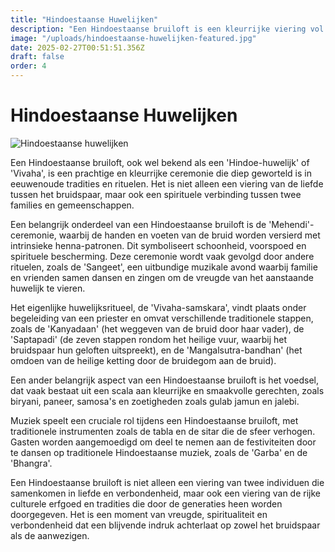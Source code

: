 ```yaml
---
title: "Hindoestaanse Huwelijken"
description: "Een Hindoestaanse bruiloft is een kleurrijke viering vol tradities, rituelen, muziek, dans, spirituele verbondenheid en familie, waarbij liefde en cultureel erfgoed centraal staan."
image: "/uploads/hindoestaanse-huwelijken-featured.jpg"
date: 2025-02-27T00:51:51.356Z
draft: false
order: 4
---
```


# Hindoestaanse Huwelijken

![Hindoestaanse huwelijken](/uploads/hindoestaanse-huwelijken-featured.jpg)

Een Hindoestaanse bruiloft, ook wel bekend als een 'Hindoe-huwelijk' of 'Vivaha', is een prachtige en kleurrijke ceremonie die diep geworteld is in eeuwenoude tradities en rituelen. Het is niet alleen een viering van de liefde tussen het bruidspaar, maar ook een spirituele verbinding tussen twee families en gemeenschappen.

Een belangrijk onderdeel van een Hindoestaanse bruiloft is de 'Mehendi'-ceremonie, waarbij de handen en voeten van de bruid worden versierd met intrinsieke henna-patronen. Dit symboliseert schoonheid, voorspoed en spirituele bescherming. Deze ceremonie wordt vaak gevolgd door andere rituelen, zoals de 'Sangeet', een uitbundige muzikale avond waarbij familie en vrienden samen dansen en zingen om de vreugde van het aanstaande huwelijk te vieren.

Het eigenlijke huwelijksritueel, de 'Vivaha-samskara', vindt plaats onder begeleiding van een priester en omvat verschillende traditionele stappen, zoals de 'Kanyadaan' (het weggeven van de bruid door haar vader), de 'Saptapadi' (de zeven stappen rondom het heilige vuur, waarbij het bruidspaar hun geloften uitspreekt), en de 'Mangalsutra-bandhan' (het omdoen van de heilige ketting door de bruidegom aan de bruid).

Een ander belangrijk aspect van een Hindoestaanse bruiloft is het voedsel, dat vaak bestaat uit een scala aan kleurrijke en smaakvolle gerechten, zoals biryani, paneer, samosa's en zoetigheden zoals gulab jamun en jalebi.

Muziek speelt een cruciale rol tijdens een Hindoestaanse bruiloft, met traditionele instrumenten zoals de tabla en de sitar die de sfeer verhogen. Gasten worden aangemoedigd om deel te nemen aan de festiviteiten door te dansen op traditionele Hindoestaanse muziek, zoals de 'Garba' en de 'Bhangra'.

Een Hindoestaanse bruiloft is niet alleen een viering van twee individuen die samenkomen in liefde en verbondenheid, maar ook een viering van de rijke culturele erfgoed en tradities die door de generaties heen worden doorgegeven. Het is een moment van vreugde, spiritualiteit en verbondenheid dat een blijvende indruk achterlaat op zowel het bruidspaar als de aanwezigen.